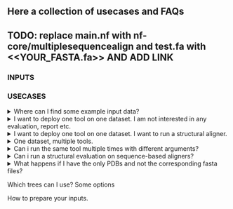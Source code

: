 ## Here a collection of usecases and FAQs

## TODO: replace main.nf with nf-core/multiplesequencealign and test.fa with <<YOUR_FASTA.fa>> AND ADD LINK


### INPUTS 

### USECASES


<details>
  <summary> Where can I find some example input data?  </summary>
    Find some example input data <a href="https://github.com/nf-core/test-datasets/tree/multiplesequencealign">here</a>
</details>


<details>
  <summary> I want to deploy one tool on one dataset. I am not interested in any evaluation, report etc. </summary>

    You should use the easy_deploy profile!

    This will skip all the evaluation, reporting etc. step and keep the deployment to the minimum. 

    The following example: running FAMSA (with arguments -refine_mode on) using the guidetree built using CLUSTALO.

    nextflow run main.nf \
    -profile easy_deploy,docker \
    --seqs test.fa \
    --aligner FAMSA \
    --args_aligner "-refine_mode on" \
    --tree CLUSTALO \
    --outdir results

    You can leave the --tree and --args_aligner and --args_tree empty (just do not use the flags). Default values will be used.

    Change the profile from docker to singularity or your preferred choice!

</details>

<details>
  <summary> I want to deploy one tool on one dataset. I want to run a structural aligner. </summary>

    The following example: running FOLDMASON (with arguments -refine_mode on) using the guidetree built using CLUSTALO.

    nextflow run main.nf &\
    -profile easy_deploy,docker \
    --pdbs_dir <YOUR_PDB_DIR>\
    --aligner FOLDMASON \
    --tree CLUSTALO \
    --outdir results

    You can leave the --tree and --args_aligner and --args_tree empty (just do not use the flags). Default values will be used.
    Foldmason is just an example, you can pick any other structural aligner. 

</details>


<details>
  <summary> One dataset, multiple tools. </summary>
    You should use the <a href="https://nf-co.re/multiplesequencealign/usage/#toolsheet-input">toolsheet</a> to specify the tools use. 

    nextflow run main.nf &\
    -profile easy_deploy,docker \
    --seqs <YOUR_PDB_DIR>\
    --tools <YOUR_TOOLSHEET>\
    --outdir results    

  Your input dataset can be passed via the --seqs or --pdbs_dir, as explained in the examples above. 

</details>



<details>
  <summary> Can i run the same tool multiple times with different arguments?  </summary>

    Absolutely yes! Create different rows in the toolsheet and add different arguments in the args_aligner column.

</details>


<details>
  <summary> Can i run a structural evaluation on sequence-based aligners?  </summary>

    Yes, as long as you provide the structures, either via the samplesheet or via the --pdbs_dir flag. 

    You can also run proteinfold before to get your structures, in case you do not have them already. 
    <a href="https://nf-co.re/multiplesequencealign/usage/#toolsheet-input">Here</a> instructions on how to do it. 
    # ADD LINK
</details>



<details>
  <summary> What happens if I have the only PDBs and not the corresponding fasta files?  </summary>

    No problem, you can provide the PDBs as input (either via the samplesheet using the optional_data column or via the flag --pdbs_dir). 
    
    The flag --skip_pdbcoversion false will make sure that the fasta file is automatically extracted from the provided PDBs and subsequently used in the pipeline. 

    nextflow run main.nf &\
      -profile easy_deploy,docker \
      --pdbs_dir <YOUR_PDB_DIR>\
      --aligner FAMSA \
      --tree CLUSTALO \
      --outdir results \
      --skip_pdbconversion false
</details>





Which trees can I use? Some options


How to prepare your inputs. 